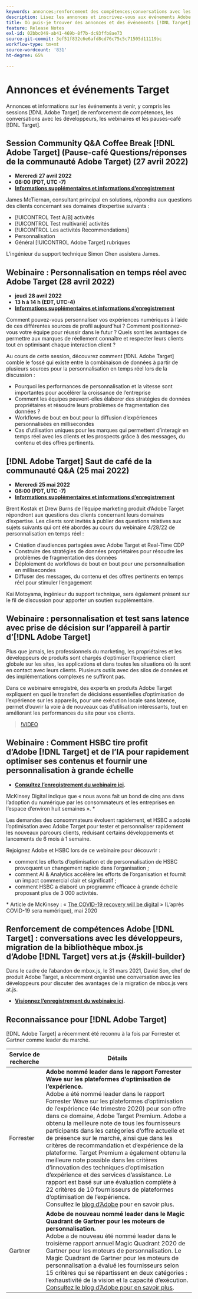 ```yaml
---
keywords: annonces;renforcement des compétences;conversations avec les développeurs;pause-café;événements;forrester;gartner;webinaire
description: Lisez les annonces et inscrivez-vous aux événements Adobe [!DNL Target] , y compris aux sessions de renforcement de compétences, aux conversations avec les développeurs et les chefs de produit, aux webinaires, etc.
title: Où puis-je trouver des annonces et des événements [!DNL Target]  ?
feature: Release Notes
exl-id: 02bbc049-ab41-469b-8f7b-dc93ffb8ae73
source-git-commit: 3ef51f832c6e6afd8cd76c75c5c71505d11119bc
workflow-type: tm+mt
source-wordcount: '831'
ht-degree: 65%

---
```


# Annonces et événements Target

Annonces et informations sur les événements à venir, y compris les sessions [!DNL Adobe Target] de renforcement de compétences, les conversations avec les développeurs, les webinaires et les pauses-café [!DNL Target].

## Session Community Q&amp;A Coffee Break [!DNL Adobe Target] (Pause-café Questions/réponses de la communauté Adobe Target) (27 avril 2022)

* **Mercredi 27 avril 2022**
* **08:00 (PDT, UTC -7)**
* **[Informations supplémentaires et informations dʼenregistrement](https://adobe.ly/371Uny2)**

James McTiernan, consultant principal en solutions, répondra aux questions des clients concernant ses domaines d’expertise suivants :

* [!UICONTROL Test A/B] activités
* [!UICONTROL Test multivarié] activités
* [!UICONTROL Les activités Recommendations]
* Personnalisation
* Général [!UICONTROL Adobe Target] rubriques

L&#39;ingénieur du support technique Simon Chen assistera James.

## Webinaire : Personnalisation en temps réel avec Adobe Target (28 avril 2022)

* **jeudi 28 avril 2022**
* **13 h à 14 h (EDT, UTC-4)**
* **[Informations supplémentaires et informations dʼenregistrement](https://real-time.dxfieldmarketing.adobeevents.com/)**

Comment pouvez-vous personnaliser vos expériences numériques à l’aide de ces différentes sources de profil aujourd’hui ? Comment positionnez-vous votre équipe pour réussir dans le futur ? Quels sont les avantages de permettre aux marques de réellement connaître et respecter leurs clients tout en optimisant chaque interaction client ?

Au cours de cette session, découvrez comment [!DNL Adobe Target] comble le fossé qui existe entre la combinaison de données à partir de plusieurs sources pour la personnalisation en temps réel lors de la discussion :

* Pourquoi les performances de personnalisation et la vitesse sont importantes pour accélérer la croissance de l’entreprise
* Comment les équipes peuvent-elles élaborer des stratégies de données propriétaires et résoudre leurs problèmes de fragmentation des données ?
* Workflows de bout en bout pour la diffusion d’expériences personnalisées en millisecondes
* Cas d’utilisation uniques pour les marques qui permettent d’interagir en temps réel avec les clients et les prospects grâce à des messages, du contenu et des offres pertinents.

## [!DNL Adobe Target] Saut de café de la communauté Q&amp;A (25 mai 2022)

* **Mercredi 25 mai 2022**
* **08:00 (PDT, UTC -7)**
* **[Informations supplémentaires et informations dʼenregistrement](https://adobe.ly/3LbOj4G)**

Brent Kostak et Drew Burns de l’équipe marketing produit d’Adobe Target répondront aux questions des clients concernant leurs domaines d’expertise. Les clients sont invités à publier des questions relatives aux sujets suivants qui ont été abordés au cours du webinaire 4/28/22 de personnalisation en temps réel :

* Création d’audiences partagées avec Adobe Target et Real-Time CDP
* Construire des stratégies de données propriétaires pour résoudre les problèmes de fragmentation des données
* Déploiement de workflows de bout en bout pour une personnalisation en millisecondes
* Diffuser des messages, du contenu et des offres pertinents en temps réel pour stimuler l’engagement

Kai Motoyama, ingénieur du support technique, sera également présent sur le fil de discussion pour apporter un soutien supplémentaire.

## Webinaire : personnalisation et test sans latence avec prise de décision sur l’appareil à partir d’[!DNL Adobe Target]

Plus que jamais, les professionnels du marketing, les propriétaires et les développeurs de produits sont chargés dʼoptimiser lʼexpérience client globale sur les sites, les applications et dans toutes les situations où ils sont en contact avec leurs clients. Plusieurs outils avec des silos de données et des implémentations complexes ne suffiront pas.

Dans ce webinaire enregistré, des experts en produits Adobe Target expliquent en quoi le transfert de décisions essentielles d’optimisation de l’expérience sur les appareils, pour une exécution locale sans latence, permet d’ouvrir la voie à de nouveaux cas d’utilisation intéressants, tout en améliorant les performances du site pour vos clients.

>[!VIDEO](https://video.tv.adobe.com/v/328148)

## Webinaire : Comment HSBC tire profit d’Adobe [!DNL Target] et de l’IA pour rapidement optimiser ses contenus et fournir une personnalisation à grande échelle

* **[Consultez l’enregistrement du webinaire ici](https://seminars.adobeconnect.com/ps4ozlg7qfdy/?proto=true).**

McKinsey Digital indique que « nous avons fait un bond de cinq ans dans l’adoption du numérique par les consommateurs et les entreprises en l’espace d’environ huit semaines ». *

Les demandes des consommateurs évoluent rapidement, et HSBC a adopté l’optimisation avec Adobe Target pour tester et personnaliser rapidement les nouveaux parcours clients, réduisant certains développements et lancements de 6 mois à 1 semaine.

Rejoignez Adobe et HSBC lors de ce webinaire pour découvrir :

* comment les efforts d’optimisation et de personnalisation de HSBC provoquent un changement rapide dans l’organisation ;
* comment AI &amp; Analytics accélère les efforts de l’organisation et fournit un impact commercial clair et significatif ;
* comment HSBC a élaboré un programme efficace à grande échelle proposant plus de 3 000 activités.

* Article de McKinsey : « [The COVID-19 recovery will be digital](https://www.mckinsey.com/business-functions/mckinsey-digital/our-insights/the-covid-19-recovery-will-be-digital-a-plan-for-the-first-90-days#) » (L’après COVID-19 sera numérique), mai 2020

## Renforcement de compétences Adobe [!DNL Target] : conversations avec les développeurs, migration de la bibliothèque mbox.js d’Adobe [!DNL Target] vers at.js {#skill-builder}

Dans le cadre de l’abandon de mbox.js, le 31 mars 2021, David Son, chef de produit Adobe Target, a récemment organisé une conversation avec les développeurs pour discuter des avantages de la migration de mbox.js vers at.js.

* **[Visionnez l’enregistrement du webinaire ici](https://seminars.adobeconnect.com/ptdo6mfo6qn6/?proto=true).**

## Reconnaissance pour [!DNL Adobe Target]

[!DNL Adobe Target] a récemment été reconnu à la fois par Forrester et Gartner comme leader du marché.

| Service de recherche | Détails |
| --- | --- |
| Forrester | **Adobe nommé leader dans le rapport Forrester Wave sur les plateformes d’optimisation de l’expérience.**<br> Adobe a été nommé leader dans le rapport Forrester Wave sur les plateformes d’optimisation de l’expérience (4e trimestre 2020) pour son offre dans ce domaine, Adobe Target Premium. Adobe a obtenu la meilleure note de tous les fournisseurs participants dans les catégories d’offre actuelle et de présence sur le marché, ainsi que dans les critères de recommandation et d’expérience de la plateforme. Target Premium a également obtenu la meilleure note possible dans les critères d’innovation des techniques d’optimisation d’expérience et des services d’assistance. Le rapport est basé sur une évaluation complète à 22 critères de 10 fournisseurs de plateformes d’optimisation de l’expérience.<br>Consultez le [blog d’Adobe](https://blog.adobe.com/en/2020/11/24/adobe-named-leader-in-forrester-wave-report-experience-optimization-platforms.html) pour en savoir plus. |
| Gartner | **Adobe de nouveau nommé leader dans le Magic Quadrant de Gartner pour les moteurs de personnalisation.**<br> Adobe a de nouveau été nommé leader dans le troisième rapport annuel Magic Quadrant 2020 de Gartner pour les moteurs de personnalisation. Le Magic Quadrant de Gartner pour les moteurs de personnalisation a évalué les fournisseurs selon 15 critères qui se répartissent en deux catégories : l’exhaustivité de la vision et la capacité d’exécution.<br>[Consultez le blog d’Adobe pour en savoir plus](https://theblog.adobe.com/adobe-again-named-leader-in-gartner-magic-quadrant-for-personalization-engines/). |

